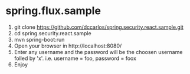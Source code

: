 # spring.flux.sample
1. git clone https://github.com/dccarlos/spring.security.react.sample.git
2. cd spring.security.react.sample
3. mvn spring-boot:run
4. Open your browser in http://localhost:8080/
5. Enter any username and the password will be the choosen username folled by 'x'. i.e. username = foo, password = foox
6. Enjoy
